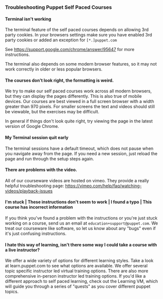### Troubleshooting Puppet Self Paced Courses

#### Terminal isn't working
The terminal feature of the self paced courses depends on allowing 3rd party cookies.
In your browsers settings make sure you have enabled 3rd party cookies or added an exception for `[*.]puppet.com`

See https://support.google.com/chrome/answer/95647 for more instructions.

The terminal also depends on some modern browser features, so it may not work correctly in older or less popular browsers.

#### The courses don't look right, the formatting is weird.
We try to make our self paced courses work across all modern browsers, but they can display the pages differently.
This is also true of mobile devices. Our courses are best viewed in a full screen browser with a width greater than 970 pixels. For smaller screens the text and videos should still be viewable, but the exercises may be difficult.

In general if things don't look quite right, try viewing the page in the latest version of Google Chrome.

#### My Terminal session quit early
The terminal sessions have a default timeout, which does not pause when you navigate away from the page.  If you need a new session, just reload the page and run through the setup steps again.

#### There are problems with the video.
All of our courseware videos are hosted on vimeo.  They provide a really helpful troubleshooting page: https://vimeo.com/help/faq/watching-videos/playback-issues

#### I'm stuck | These instructions don't seem to work | I found a typo | This course has incorrect information
If you think you've found a problem with the instructions or you're just stuck working on a course, send us an email at `education+support@puppet.com`. We treat our courseware like software, so let us know about any "bugs" even if it's just confusing instructions.

#### I hate this way of learning, isn't there some way I could take a course with a live instructor?
We offer a wide variety of options for different learning styles. Take a look at learn.puppet.com to see what options are available. We offer several topic specific instructor led virtual training options. There are also more comprehensive in-person instructor led training options. If you'd like a different approach to self paced learning, check out the Learning VM, which will guide you through a series of "quests" as you cover different puppet topics.

